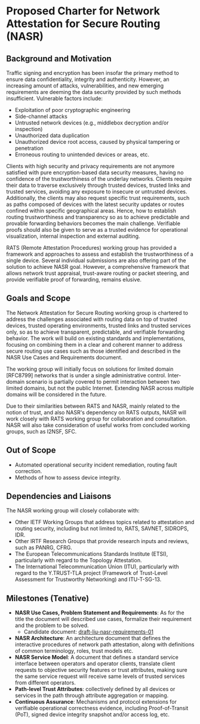 # Proposed Charter for Network Attestation for Secure Routing (NASR)

## Background and Motivation

Traffic signing and encryption has been insofar the primary method to ensure data confidentiality, integrity and authenticity. However, an increasing amount of attacks,  vulnerabilities, and new emerging requirements are deeming the data security provided by such methods insufficient. Vulnerable factors include:

* Exploitation of poor cryptographic engineering
* Side-channel attacks
* Untrusted network devices (e.g., middlebox decryption and/or inspection)
* Unauthorized data duplication
* Unauthorized device root access, caused by physical tampering or penetration
* Erroneous routing to unintended devices or areas, etc.


Clients with high security and privacy requirements are not anymore satisfied with pure encryption-based data security measures, having no confidence of the trustworthiness of the underlay networks. Clients require their data to traverse exclusively through trusted devices, trusted links and trusted services, avoiding any exposure to insecure or untrusted devices. Additionally, the clients may also request specific trust requirements, such as paths composed of devices with the latest security updates or routes confined within specific geographical areas. Hence, how to establish routing trustworthiness and transparency so as to achieve predictable and provable forwarding behaviors becomes the main challenge. Verifiable proofs should also be given to serve as a trusted evidence for operational visualization, internal inspection and external auditing. 

RATS (Remote Attestation Procedures) working group has provided a framework and approaches to assess and establish the trustworthiness of a single device. Several individual submissions are also offering part of the solution to achieve NASR goal. However, a comprehensive framework that allows network trust appraisal, trust-aware routing or packet steering, and provide verifiable proof of forwarding, remains elusive. 

## Goals and Scope

The Network Attestation for Secure Routing working group is chartered to address the challenges associated with routing data on top of trusted devices, trusted operating environments, trusted links and trusted services only, so as to achieve transparent, predictable, and verifiable forwarding behavior. The work will build on existing standards and implementations, focusing on combining them in a clear and coherent manner to address secure routing use cases such as those identified and described in the NASR Use Cases and Requirements document.

The working group will initially focus on solutions for limited domain [RFC8799] networks that is under a single administrative control. Inter-domain scenario is partially covered to permit interaction between two limited domains, but not the public Internet. Extending NASR across multiple domains will be considered in the future. 

Due to their similarities between RATS and NASR, mainly related to the notion of trust, and also NASR's dependency on RATS outputs, NASR will work closely with RATS working group for collaboration and consultation.  NASR will also take consideration of useful works from concluded working groups, such as I2NSF, SFC. 

## Out of Scope

- Automated operational security incident remediation, routing fault correction.
- Methods of how to assess device integrity. 


## Dependencies and Liaisons 

The NASR working group will closely collaborate with: 

- Other IETF Working Groups that address topics related to attestation and routing security, including but not limited to, RATS, SAVNET, SIDROPS, IDR.
- Other IRTF Research Groups that provide research inputs and reviews, such as PANRG, CFRG. 
- The European Telecommunications Standards Institute (ETSI), particularly with regard to the Topology Attestation.
- The International Telecommunication Union (ITU), particularly with regard to the Y.TRUST-TLA project (Framework of Trust-Level Assessment for Trustworthy Networking) and ITU-T-SG-13. 

## Milestones (Tenative)

- **NASR Use Cases, Problem Statement and Requirements**: As for the title the document will described use cases, formalize their requirement and the problem to be solved. 
    - Candidate document: [draft-liu-nasr-requirements-01](https://datatracker.ietf.org/doc/draft-liu-nasr-requirements/)
- **NASR Architecture**: An architecture document that defines the interactive procedures of network path attestation, along with definitions of common terminology, roles, trust models etc. 
- **NASR Service Model**: A document that defines a standard service interface between operators and operator clients, translate client requests to objective security features or trust attributes, making sure the same service request will receive same levels of trusted services from different operators. 
- **Path-level Trust Attributes**: collectively defined by all devices or services in the path through attribute aggregation or mapping.
- **Continuous Assurance**: Mechanisms and protocol extensions for verifiable operational correctness evidence, including Proof-of-Transit (PoT), signed device integrity snapshot and/or access log, etc. 
